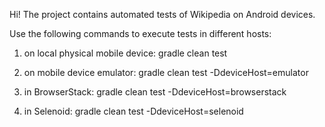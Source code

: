 Hi!
The project contains automated tests of Wikipedia on Android devices.

Use the following commands to execute tests in different hosts:

1. on local physical mobile device:
  gradle clean test

2. on mobile device emulator:
  gradle clean test -DdeviceHost=emulator
  
3. in BrowserStack:
  gradle clean test -DdeviceHost=browserstack

4. in Selenoid:
   gradle clean test -DdeviceHost=selenoid